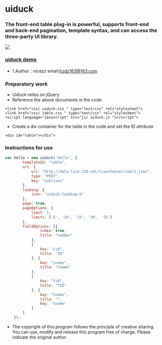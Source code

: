 # uiduck
### The front-end table plug-in is powerful, supports front-end and back-end pagination, template syntax, and can access the three-party UI library. <br>
![]( https://ftp.bmp.ovh/imgs/2019/12/7ae8cdfa99340008.png )
### [uiduck demo](https://nicez2.github.io/uiduck/index.html)<br>

* 1.Author：nicezz  email:hzdz163@163.com <br>
### Preparatory work
- Uiduck relies on jQuery
- Reference the above documents in the code
````
<link href="css/ uiduck.css " type="text/css" rel="stylesheet">
<link href="css/ table.css " type="text/css" rel="stylesheet">
<script language="Javascript" src="js/ uiduck.js "></script">
````
- Create a div container for the table in the code and set the ID attribute
````
<div id="table"></div">
````
### Instructions for use
````javascript
var hello = new uiduck('hello', {
		templateId: "table",
		url: {
			url: "http://data.live.126.net/livechannel/sub/3.json",
			type: "POST",
			key: "sublives"
		},
		loading: {
			icon: "uiduck-loading-6"
		},
		page: true,
		pageOptions: {
			limit: 5,
			limits: ['5', '10', '15', '20', '25']
		},
		fieldOptions: [{
				index: true,
				title: "number"
			},
			{
				key: "cid",
				title: "ID"
			}, {
				key: "cname",
				title: "cname"
			},
			{
				key: "tid",
				title: "TID"
			}, {
				key: "tname",
				title: "",				
				key: "tname"
			}
		]
	});
````
* The copyright of this program follows the principle of creative sharing. You can use, modify and release this program free of charge. Please indicate the original author